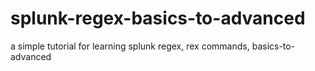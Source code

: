 # splunk-regex-basics-to-advanced

a simple tutorial for learning splunk regex, rex commands, basics-to-advanced
